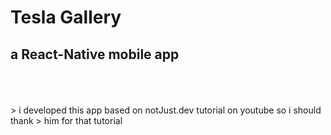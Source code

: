 # Tesla Gallery
## a React-Native mobile app

<br>
<br>
<br>
> i developed this app based on notJust.dev tutorial on youtube so i should thank
> him for that tutorial
